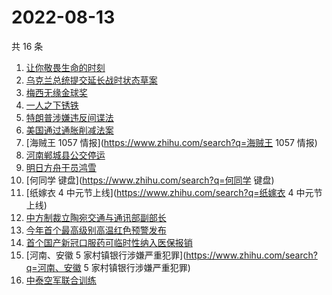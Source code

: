 # 2022-08-13

共 16 条

<!-- BEGIN -->
<!-- 最后更新时间 Sat Aug 13 2022 22:09:41 GMT+0800 (China Standard Time) -->

1. [让你敬畏生命的时刻](https://www.zhihu.com/search?q=让你敬畏生命的时刻)
1. [乌克兰总统提交延长战时状态草案](https://www.zhihu.com/search?q=乌克兰总统提交延长战时状态草案)
1. [梅西无缘金球奖](https://www.zhihu.com/search?q=梅西无缘金球奖)
1. [一人之下锈铁](https://www.zhihu.com/search?q=一人之下锈铁)
1. [特朗普涉嫌违反间谍法](https://www.zhihu.com/search?q=特朗普涉嫌违反间谍法)
1. [美国通过通胀削减法案](https://www.zhihu.com/search?q=美国通过通胀削减法案)
1. [海贼王 1057 情报](https://www.zhihu.com/search?q=海贼王 1057 情报)
1. [河南郸城县公交停运](https://www.zhihu.com/search?q=河南郸城县公交停运)
1. [明日方舟干员鸿雪](https://www.zhihu.com/search?q=明日方舟干员鸿雪)
1. [何同学 键盘](https://www.zhihu.com/search?q=何同学 键盘)
1. [纸嫁衣 4 中元节上线](https://www.zhihu.com/search?q=纸嫁衣 4 中元节上线)
1. [中方制裁立陶宛交通与通讯部副部长](https://www.zhihu.com/search?q=中方制裁立陶宛交通与通讯部副部长)
1. [今年首个最高级别高温红色预警发布](https://www.zhihu.com/search?q=今年首个最高级别高温红色预警发布)
1. [首个国产新冠口服药可临时性纳入医保报销](https://www.zhihu.com/search?q=首个国产新冠口服药可临时性纳入医保报销)
1. [河南、安徽 5 家村镇银行涉嫌严重犯罪](https://www.zhihu.com/search?q=河南、安徽 5 家村镇银行涉嫌严重犯罪)
1. [中泰空军联合训练](https://www.zhihu.com/search?q=中泰空军联合训练)

<!-- END -->
